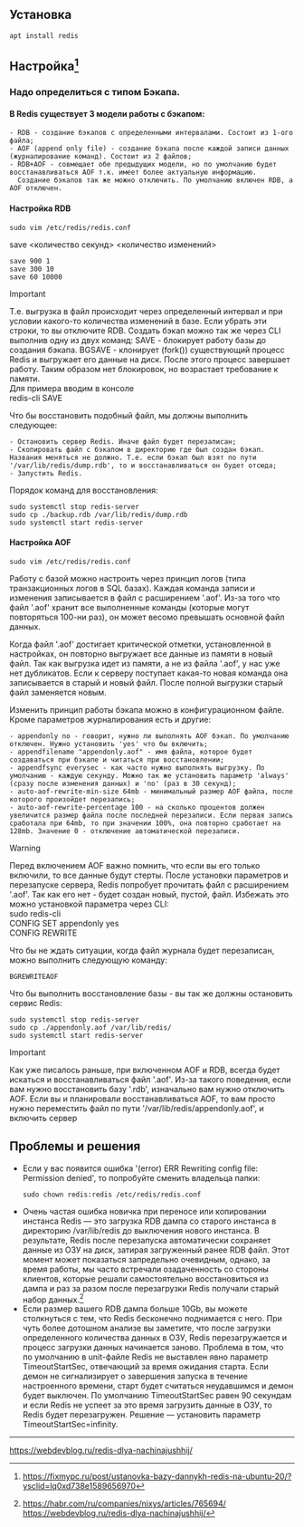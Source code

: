 ## Установка 

```
apt install redis
```
## Настройка[^1]

### Надо определиться с типом Бэкапа.

#### В Redis существует 3 модели работы с бэкапом:
    
    - RDB - создание бэкапов с определенными интервалами. Состоит из 1-ого файла;
    - AOF (append only file) - создание бэкапа после каждой записи данных (журналирование команд). Состоит из 2 файлов;
    - RDB+AOF - совмещает обе предыдущих модели, но по умолчанию будет восстанавливаться AOF т.к. имеет более актуальную информацию.
      Создание бэкапов так же можно отключить. По умолчанию включен RDB, а AOF отключен.
 
#### Настройка RDB 
 ```
 sudo vim /etc/redis/redis.conf
 ```
save <количество секунд> <количество изменений>
```
save 900 1
save 300 10
save 60 10000
```
> [!IMPORTANT]
> Т.е. выгрузка в файл происходит через определенный интервал и при условии какого-то количества изменений в базе. Если убрать эти строки, то вы отключите RDB.
> Создать бэкап можно так же через CLI выполнив одну из двух команд:
> SAVE - блокирует работу базы до создания бэкапа.
> BGSAVE - клонирует (fork()) существующий процесс Redis и выгружает его данные на диск. После этого процесс завершает работу. Таким образом нет блокировок, но возрастает требование к памяти.   
> Для примера вводим в консоле    
> redis-cli SAVE

Что бы восстановить подобный файл, мы должны выполнить следующее:

    - Остановить сервер Redis. Иначе файл будет перезаписан;
    - Скопировать файл с бэкапом в директорию где был создан бэкап. Названия меняться не должно. Т.е. если бэкап был взят по пути '/var/lib/redis/dump.rdb', то и восстанавливаться он будет отсюда;
    - Запустить Redis.
Порядок команд для восстановления:
```
sudo systemctl stop redis-server
sudo cp ./backup.rdb /var/lib/redis/dump.rdb
sudo systemctl start redis-server
```
#### Настройка AOF

 ```
 sudo vim /etc/redis/redis.conf
 ```

Работу с базой можно настроить через принцип логов (типа транзакционных логов в SQL базах). Каждая команда записи и изменения записывается в файл с расширением '.aof'. Из-за того что файл '.aof' хранит все выполненные команды (которые могут повторяться 100-ни раз), он может весомо превышать основной файл данных.

Когда файл '.aof' достигает критической отметки, установленной в настройках, он повторно выгружает все данные из памяти в новый файл. Так как выгрузка идет из памяти, а не из файла '.aof', у нас уже нет дубликатов. Если к серверу поступает какая-то новая команда она записывается в старый и новый файл. После полной выгрузки старый файл заменяется новым.

Изменить принцип работы бэкапа можно в конфигурационном файле. Кроме параметров журналирования есть и другие:

    - appendonly no - говорит, нужно ли выполнять AOF бэкап. По умолчанию отключен. Нужно установить 'yes' что бы включить;
    - appendfilename "appendonly.aof" - имя файла, которое будет создаваться при бэкапе и читаться при восстановлении;
    - appendfsync everysec - как часто нужно выполнять выгрузку. По умолчанию - каждую секунду. Можно так же установить параметр 'always' (сразу после изменения данных) и 'no' (раз в 30 секунд);
    - auto-aof-rewrite-min-size 64mb - минимальный размер AOF файла, после которого произойдет перезапись;
    - auto-aof-rewrite-percentage 100 - на сколько процентов должен увеличится размер файла после последней перезаписи. Если первая запись сработала при 64mb, то при значении 100%, она повторно сработает на 128mb. Значение 0 - отключение автоматической перезаписи. 
> [!WARNING]
> Перед включением AOF важно помнить, что если вы его только включили, то все данные будут стерты. После установки параметров и перезапуске сервера, Redis попробует прочитать файл с расширением '.aof'. Так как его нет - будет создан новый, пустой, файл. Избежать это можно установкой параметра через CLI:   
> sudo redis-cli   
> CONFIG SET appendonly yes   
> CONFIG REWRITE   

Что бы не ждать ситуации, когда файл журнала будет перезаписан, можно выполнить следующую команду:
```
BGREWRITEAOF
```

Что бы выполнить восстановление базы - вы так же должны остановить сервис Redis:   
```
sudo systemctl stop redis-server
sudo cp ./appendonly.aof /var/lib/redis/
sudo systemctl start redis-server
```
> [!IMPORTANT]
> Как уже писалось раньше, при включенном AOF и RDB, всегда будет искаться и восстанавливаться файл '.aof'. Из-за такого поведения, если вам нужно восстановить базу '.rdb', изначально вам нужно отключить AOF. Если вы и планировали восстанавливаться AOF, то вам просто нужно переместить файл по пути '/var/lib/redis/appendonly.aof', и включить сервер


## Проблемы и решения

- Если у вас появится ошибка '(error) ERR Rewriting config file: Permission denied', то попробуйте сменить владельца папки:
  ```
  sudo chown redis:redis /etc/redis/redis.conf
  ```
- Очень частая ошибка новичка при переносе или копировании инстанса Redis — это загрузка RDB дампа со старого инстанса в директорию /var/lib/redis до выключения нового инстанса. В результате, Redis после перезапуска автоматически сохраняет данные из ОЗУ на диск, затирая загруженный ранее RDB файл. Этот момент может показаться запредельно очевидным, однако, за время работы, мы часто встречали озадаченность со стороны клиентов, которые решали самостоятельно восстановиться из дампа и раз за разом после перезагрузки Redis получали старый набор данных.[^2]
- Если размер вашего RDB дампа больше 10Gb, вы можете столкнуться с тем, что Redis бесконечно поднимается с него. При чуть более дотошном анализе вы заметите, что после загрузки определенного количества данных в ОЗУ, Redis перезагружается и процесс загрузки данных начинается заново. Проблема в том, что по умолчанию в unit-файле Redis не выставлен явно параметр TimeoutStartSec, отвечающий за время ожидания старта. Если демон не сигнализирует о завершения запуска в течение настроенного времени, старт будет считаться неудавшимся и демон будет выключен. По умолчанию TimeoutStartSec равен 90 секундам и если Redis не успеет за это время загрузить данные в ОЗУ, то Redis будет перезагружен. Решение — установить параметр TimeoutStartSec=infinity.












---
https://webdevblog.ru/redis-dlya-nachinajushhij/   
[^1]: https://fixmypc.ru/post/ustanovka-bazy-dannykh-redis-na-ubuntu-20/?ysclid=lq0xd738e1589656970
[^2]: https://habr.com/ru/companies/nixys/articles/765694/
https://webdevblog.ru/redis-dlya-nachinajushhij/
